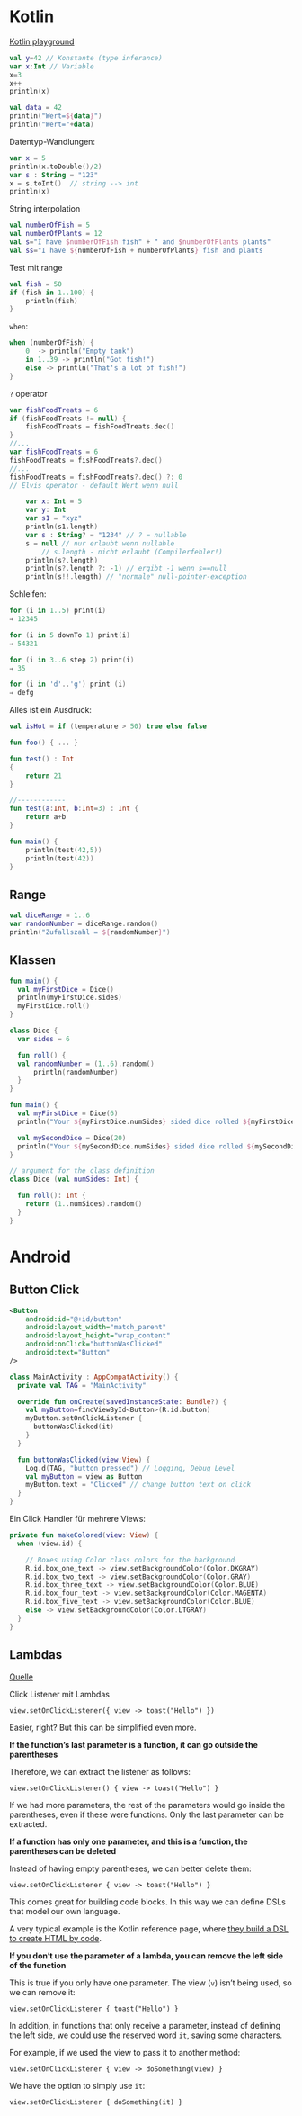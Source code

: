 



# Kotlin

[Kotlin playground](https://developer.android.com/training/kotlinplayground)

```kotlin
val y=42 // Konstante (type inferance)
var x:Int // Variable
x=3
x++
println(x)
```



```kotlin
val data = 42
println("Wert=${data}")
println("Wert="+data)
```

Datentyp-Wandlungen:

```kotlin
var x = 5
println(x.toDouble()/2)
var s : String = "123"
x = s.toInt()  // string --> int
println(x)
```

String interpolation

```kotlin
val numberOfFish = 5
val numberOfPlants = 12
val s="I have $numberOfFish fish" + " and $numberOfPlants plants"
val ss="I have ${numberOfFish + numberOfPlants} fish and plants
```

Test mit range

```kotlin
val fish = 50
if (fish in 1..100) {
    println(fish)
}
```

`when`:

```kotlin
when (numberOfFish) {
    0  -> println("Empty tank")
    in 1..39 -> println("Got fish!")
    else -> println("That's a lot of fish!")
}
```

`?` operator

```kotlin
var fishFoodTreats = 6
if (fishFoodTreats != null) {
    fishFoodTreats = fishFoodTreats.dec()
}
//...
var fishFoodTreats = 6
fishFoodTreats = fishFoodTreats?.dec()
//...
fishFoodTreats = fishFoodTreats?.dec() ?: 0
// Elvis operator - default Wert wenn null
```

```kotlin
    var x: Int = 5
    var y: Int
    var s1 = "xyz"
    println(s1.length)
    var s : String? = "1234" // ? = nullable
    s = null // nur erlaubt wenn nullable
		// s.length - nicht erlaubt (Compilerfehler!)
    println(s?.length)
    println(s?.length ?: -1) // ergibt -1 wenn s==null
    println(s!!.length) // "normale" null-pointer-exception
```

Schleifen:

```kotlin
for (i in 1..5) print(i)
⇒ 12345

for (i in 5 downTo 1) print(i)
⇒ 54321

for (i in 3..6 step 2) print(i)
⇒ 35

for (i in 'd'..'g') print (i)
⇒ defg
```

Alles ist ein Ausdruck:

```kotlin
val isHot = if (temperature > 50) true else false
```



```kotlin
fun foo() { ... }

fun test() : Int
{
    return 21
}

//------------
fun test(a:Int, b:Int=3) : Int {
    return a+b
}

fun main() {
	println(test(42,5))    
	println(test(42))    
}
```

## Range

```kotlin
val diceRange = 1..6
var randomNumber = diceRange.random()
println("Zufallszahl = ${randomNumber}")
```


## Klassen


```kotlin
fun main() {
  val myFirstDice = Dice()
  println(myFirstDice.sides)
  myFirstDice.roll()
}

class Dice {
  var sides = 6

  fun roll() {
  val randomNumber = (1..6).random()
	  println(randomNumber)
  }
}
```

```kotlin
fun main() {
  val myFirstDice = Dice(6)
  println("Your ${myFirstDice.numSides} sided dice rolled ${myFirstDice.roll()}!")

  val mySecondDice = Dice(20)
  println("Your ${mySecondDice.numSides} sided dice rolled ${mySecondDice.roll()}!")
}

// argument for the class definition
class Dice (val numSides: Int) {

  fun roll(): Int {
    return (1..numSides).random()
  }
}	
```





# Android

## Button Click

```xml
<Button
    android:id="@+id/button"
    android:layout_width="match_parent"
    android:layout_height="wrap_content"
    android:onClick="buttonWasClicked"
    android:text="Button" 
/>
```

```kotlin
class MainActivity : AppCompatActivity() {
  private val TAG = "MainActivity"

  override fun onCreate(savedInstanceState: Bundle?) {
    val myButton=findViewById<Button>(R.id.button)
    myButton.setOnClickListener {
      buttonWasClicked(it)
    }
  }

  fun buttonWasClicked(view:View) {
    Log.d(TAG, "button pressed") // Logging, Debug Level
    val myButton = view as Button
    myButton.text = "Clicked" // change button text on click
  }
}
```



Ein Click Handler für mehrere Views:

```kotlin
private fun makeColored(view: View) {
  when (view.id) {

    // Boxes using Color class colors for the background
    R.id.box_one_text -> view.setBackgroundColor(Color.DKGRAY)
    R.id.box_two_text -> view.setBackgroundColor(Color.GRAY)
    R.id.box_three_text -> view.setBackgroundColor(Color.BLUE)
    R.id.box_four_text -> view.setBackgroundColor(Color.MAGENTA)
    R.id.box_five_text -> view.setBackgroundColor(Color.BLUE) 
    else -> view.setBackgroundColor(Color.LTGRAY)
  }
}
```



## Lambdas

[Quelle](https://antonioleiva.com/lambdas-kotlin-android/)

Click Listener mit Lambdas

```
view.setOnClickListener({ view -> toast("Hello") })
```

Easier, right? But this can be simplified even more.

**If the function’s last parameter is a function, it can go outside the parentheses**

Therefore, we can extract the listener as follows:

```
view.setOnClickListener() { view -> toast("Hello") }
```

If we had more parameters, the rest of the parameters would go inside the parentheses, even if these were functions. Only the last parameter can be extracted.

**If a function has only one parameter, and this is a function, the parentheses can be deleted**

Instead of having empty parentheses, we can better delete them:

```
view.setOnClickListener { view -> toast("Hello") }
```

This comes great for building code blocks. In this way we can define DSLs that model our own language.

A very typical example is the Kotlin reference page, where [they build a DSL to create HTML by code](https://kotlinlang.org/docs/reference/type-safe-builders.html).

**If you don’t use the parameter of a lambda, you can remove the left side of the function**

This is true if you only have one parameter. The view (`v`) isn’t being used, so we can remove it:

```
view.setOnClickListener { toast("Hello") }
```

In addition, in functions that only receive a parameter, instead of defining the left side, we could use the reserved word `it`, saving some characters.

For example, if we used the view to pass it to another method:

```
view.setOnClickListener { view -> doSomething(view) }
```

We have the option to simply use `it`:

```
view.setOnClickListener { doSomething(it) }
```
